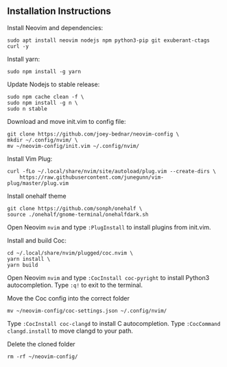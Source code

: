 ## Installation Instructions

Install Neovim and dependencies: 
```
sudo apt install neovim nodejs npm python3-pip git exuberant-ctags curl -y
```

Install yarn: 
```
sudo npm install -g yarn
```

Update Nodejs to stable release: 
```
sudo npm cache clean -f \
sudo npm install -g n \
sudo n stable
```

Download and move init.vim to config file:
```
git clone https://github.com/joey-bednar/neovim-config \
mkdir ~/.config/nvim/ \
mv ~/neovim-config/init.vim ~/.config/nvim/
```

Install Vim Plug:
```
curl -fLo ~/.local/share/nvim/site/autoload/plug.vim --create-dirs \
    https://raw.githubusercontent.com/junegunn/vim-plug/master/plug.vim
```   

Install onehalf theme
```
git clone https://github.com/sonph/onehalf \
source ./onehalf/gnome-terminal/onehalfdark.sh
```

Open Neovim `nvim` and type `:PlugInstall` to install plugins from init.vim.

Install and build Coc:
```
cd ~/.local/share/nvim/plugged/coc.nvim \
yarn install \
yarn build
```

Open Neovim `nvim` and type `:CocInstall coc-pyright` to install Python3 autocompletion. Type `:q!` to exit to the terminal.

Move the Coc config into the correct folder
```
mv ~/neovim-config/coc-settings.json ~/.config/nvim/
```

Type `:CocInstall coc-clangd` to install C autocompletion. Type `:CocCommand clangd.install` to move clangd to your path.

Delete the cloned folder
```
rm -rf ~/neovim-config/
```
